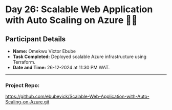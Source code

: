 # Day 26: Scalable Web Application with Auto Scaling on Azure 🎯🚀

## Participant Details

- **Name:** Omekwu Victor Ebube  
- **Task Completed:** Deployed scalable Azure infrastructure using Terraform.  
- **Date and Time:** 26-12-2024 at 11:30 PM WAT.
---
### Project Repo: 
https://github.com/ebubevick/Scalable-Web-Application-with-Auto-Scaling-on-Azure.git